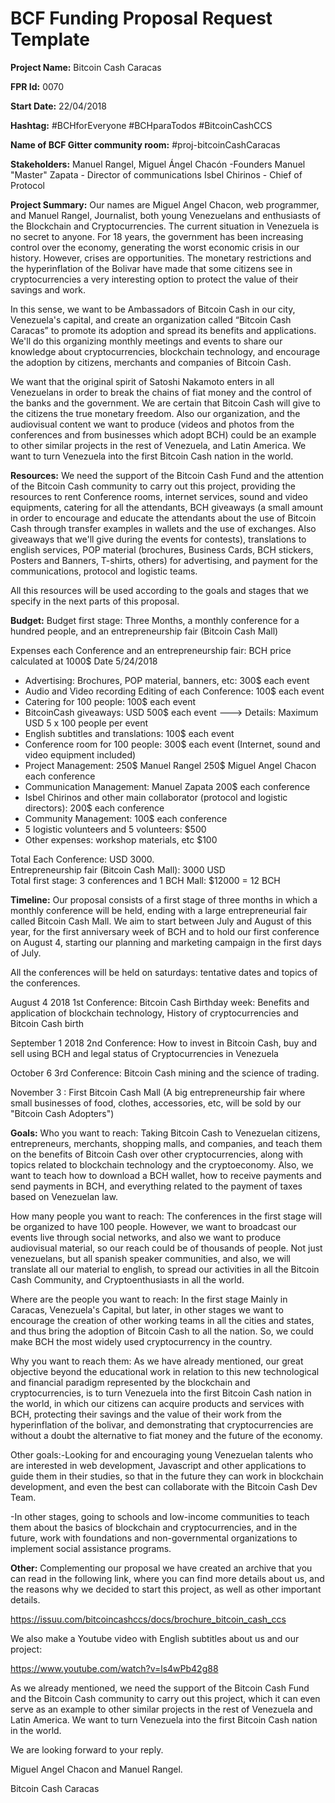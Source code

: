 
# BCF Funding Proposal Request Template

**Project Name:**
Bitcoin Cash Caracas

**FPR Id:**
0070

**Start Date:**
22/04/2018

**Hashtag:**
#BCHforEveryone #BCHparaTodos #BitcoinCashCCS

**Name of BCF Gitter community room:**
#proj-bitcoinCashCaracas

**Stakeholders:**
Manuel Rangel, Miguel Ángel Chacón -Founders 
Manuel &quot;Master&quot; Zapata - Director of communications
Isbel Chirinos - Chief of Protocol

**Project Summary:**
Our names are Miguel Angel Chacon, web programmer, and Manuel Rangel, Journalist, both young Venezuelans and enthusiasts of the Blockchain and Cryptocurrencies. The current situation in Venezuela is no secret to anyone. For 18 years, the government has been increasing control over the economy, generating the worst economic crisis in our history. However, crises are opportunities. The monetary restrictions and the hyperinflation of the Bolivar have made that some citizens see in cryptocurrencies a very interesting option to protect the value of their savings and work.

In this sense, we want to be Ambassadors of Bitcoin Cash in our city, Venezuela&#39;s capital, and create an organization called “Bitcoin Cash Caracas” to promote its adoption and spread its benefits and applications. We&#39;ll do this organizing monthly meetings and events to share our knowledge about cryptocurrencies, blockchain technology, and encourage the adoption by citizens, merchants and companies of Bitcoin Cash.

We want that the original spirit of Satoshi Nakamoto enters in all Venezuelans in order to break the chains of fiat money and the control of the banks and the government. We are certain that Bitcoin Cash will give to the citizens the true monetary freedom. Also our organization, and the audiovisual content we want to produce (videos and photos from the conferences and from businesses which adopt BCH) could be an example to other similar projects in the rest of Venezuela, and Latin America. We want to turn Venezuela into the first Bitcoin Cash nation in the world.

**Resources:**
We need the support of the Bitcoin Cash Fund and the attention of the Bitcoin Cash community to carry out this project, providing the resources to rent Conference rooms, internet services, sound and video equipments, catering for all the attendants, BCH giveaways (a small amount in order to encourage and educate the attendants about the use of Bitcoin Cash through transfer examples in wallets and the use of exchanges. Also giveaways that we&#39;ll give during the events for contests), translations to english services, POP material (brochures, Business Cards, BCH stickers, Posters and Banners, T-shirts, others) for advertising, and payment for the communications, protocol and logistic teams.

All this resources will be used according to the goals and stages that we specify in the next parts of this proposal.

**Budget:**
Budget first stage: Three Months, a monthly conference for a hundred people, and an entrepreneurship fair (Bitcoin Cash Mall)

Expenses each Conference and an entrepreneurship fair: 
BCH price calculated at 1000$    Date 5/24/2018

- Advertising: Brochures, POP material, banners, etc: 300$ each event
- Audio and Video recording Editing of each Conference: 100$ each event
- Catering for 100 people: 100$ each event
- BitcoinCash giveaways: USD 500$ each event ---&gt; Details: Maximum USD 5 x 100 people per event
- English subtitles and translations: 100$ each event
- Conference room for 100 people: 300$ each event (Internet, sound and video equipment included)
- Project Management: 250$ Manuel Rangel 250$ Miguel Angel Chacon each conference
- Communication Management: Manuel Zapata 200$ each conference
- Isbel Chirinos and other main collaborator (protocol and logistic directors): 200$ each conference
- Community Management: 100$ each conference
- 5 logistic volunteers and 5 volunteers: $500
- Other expenses: workshop materials, etc $100  
  
Total Each Conference: USD 3000.  
Entrepreneurship fair (Bitcoin Cash Mall): 3000 USD  
Total first stage: 3 conferences and 1 BCH Mall: $12000 = 12 BCH  

**Timeline:**
Our proposal consists of a first stage of three months in which a monthly conference will be held, ending with a large entrepreneurial fair called Bitcoin Cash Mall. We aim to start between July and August of this year, for the first anniversary week of BCH and to hold our first conference on August 4, starting our planning and marketing campaign in the first days of July.

All the conferences will be held on saturdays: tentative dates and topics of the conferences.

August 4 2018 1st Conference: Bitcoin Cash Birthday week: Benefits and application of blockchain technology, History of cryptocurrencies and Bitcoin Cash birth

September 1 2018 2nd Conference: How to invest in Bitcoin Cash, buy and sell using BCH and legal status of Cryptocurrencies in Venezuela

October 6  3rd Conference: Bitcoin Cash mining and the science of trading.

November 3 : First Bitcoin Cash Mall (A big entrepreneurship fair where small businesses of food, clothes, accessories, etc, will be sold by our &quot;Bitcoin Cash Adopters&quot;)


**Goals:**
Who you want to reach: Taking Bitcoin Cash to Venezuelan citizens, entrepreneurs, merchants, shopping malls, and companies, and teach them on the benefits of Bitcoin Cash over other cryptocurrencies, along with topics related to blockchain technology and the cryptoeconomy. Also, we want to teach how to download a BCH wallet, how to receive payments and send payments in BCH, and everything related to the payment of taxes based on Venezuelan law.

How many people you want to reach: The conferences in the first stage will be organized to have 100 people. However, we want to broadcast our events live through social networks, and also we want to produce audiovisual material, so our reach could be of thousands of people. Not just venezuelans, but all spanish speaker communities, and also, we will translate all our material to english, to spread our activities in all the Bitcoin Cash Community, and Cryptoenthusiasts in all the world. 

 Where are the people you want to reach: In the first stage Mainly in Caracas, Venezuela&#39;s Capital, but later, in other stages we want to encourage the creation of other working teams in all the cities and states, and thus bring the adoption of Bitcoin Cash to all the nation. So, we could make BCH the most widely used cryptocurrency in the country.

Why you want to reach them: As we have already mentioned, our great objective beyond the educational work
in relation to this new technological and financial paradigm represented by the blockchain and cryptocurrencies, is to turn Venezuela into the first Bitcoin Cash nation in the world, in which our citizens can acquire products and services with BCH, protecting their savings and the value of their work from the hyperinflation of the bolivar, and demonstrating that cryptocurrencies are without a doubt the alternative to fiat money and the future of the economy.

Other goals:-Looking for and encouraging young Venezuelan talents who are interested in web development, Javascript and other applications to guide them in their studies, so that in the future they can work in blockchain development, and even the best can collaborate with the Bitcoin Cash Dev Team.

-In other stages, going to schools and low-income communities to teach them about the basics of blockchain and cryptocurrencies, and in the future, work with foundations and non-governmental organizations to implement social assistance programs.

**Other:**
Complementing our proposal we have created an archive that you can read in the following link, where you can find more details about us, and the reasons why we decided to start this project, as well as other important details.

https://issuu.com/bitcoincashccs/docs/brochure_bitcoin_cash_ccs

We also make a Youtube video with English subtitles about us and our project:

https://www.youtube.com/watch?v=ls4wPb42g88

As we already mentioned, we need the support of the Bitcoin Cash Fund and the Bitcoin Cash community to carry out this project, which it can even serve as an example to other similar projects in the rest of Venezuela and Latin America. We want to turn Venezuela into the first Bitcoin Cash nation in the world.

We are looking forward to your reply.

Miguel Angel Chacon and Manuel Rangel.

Bitcoin Cash Caracas
